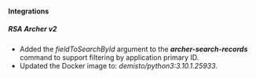 
#### Integrations
##### RSA Archer v2
- Added the *fieldToSearchById* argument to the ***archer-search-records*** command to support filtering by application primary ID.
- Updated the Docker image to: *demisto/python3:3.10.1.25933*.
